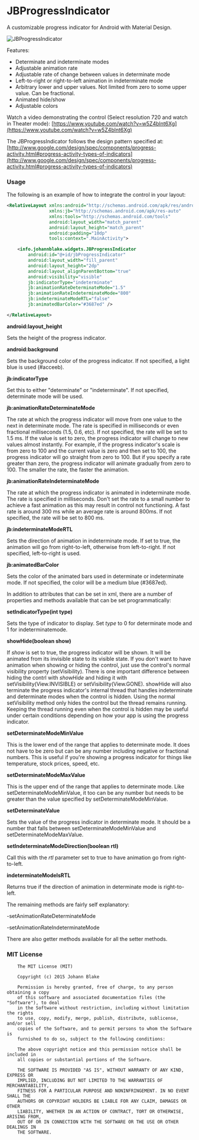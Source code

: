 JBProgressIndicator
================
A customizable progress indicator for Android with Material Design.

![JBProgressIndicator](https://github.com/JohannBlake/JBProgressIndicator/blob/master/app/src/main/res/mipmap-xxhdpi/ic_launcher.png)

Features:

* Determinate and indeterminate modes
* Adjustable animation rate
* Adjustable rate of change between values in determinate mode
* Left-to-right or right-to-left animation in indeterminate mode
* Arbitrary lower and upper values. Not limited from zero to some upper value. Can be fractional.
* Animated hide/show
* Adjustable colors

Watch a video demonstrating the control (Select resolution 720 and watch in Theater mode):
[https://www.youtube.com/watch?v=w5Z4blnt6Xg](https://www.youtube.com/watch?v=w5Z4blnt6Xg)

The JBProgressIndicator follows the design pattern specified at:
[http://www.google.com/design/spec/components/progress-activity.html#progress-activity-types-of-indicators](http://www.google.com/design/spec/components/progress-activity.html#progress-activity-types-of-indicators)

### Usage

The following is an example of how to integrate the control in your layout:

``` xml
<RelativeLayout xmlns:android="http://schemas.android.com/apk/res/android"
                xmlns:jb="http://schemas.android.com/apk/res-auto"
                xmlns:tools="http://schemas.android.com/tools"
                android:layout_width="match_parent"
                android:layout_height="match_parent"
                android:padding="10dp"
                tools:context=".MainActivity">

    <info.johannblake.widgets.JBProgressIndicator
        android:id="@+id/jbProgressIndicator"
        android:layout_width="fill_parent"
        android:layout_height="2dp"
        android:layout_alignParentBottom="true"
        android:visibility="visible"
        jb:indicatorType="indeterminate"
        jb:animationRateDeterminateMode="1.5"
        jb:animationRateIndeterminateMode="800"
        jb:indeterminateModeRTL="false"
        jb:animatedBarColor="#3687ed" />

</RelativeLayout>

```

**android:layout_height**

Sets the height of the progress indicator.

**android:background**

Sets the background color of the progress indicator. If not specified, a light blue is used (#acceeb).

**jb:indicatorType**

  Set this to either "determinate" or "indeterminate". If not specified, determinate mode will be used.

**jb:animationRateDeterminateMode**

  The rate at which the progress indicator will move from one value to the next in determinate mode. The rate is specified in milliseconds or even fractional milliseconds (1.5, 0.6, etc). If not specified, the rate will be set to 1.5 ms. If the value is set to zero, the progress indicator will change to new values almost instantly. For example, if the progress indicator's scale is from zero to 100 and the current value is zero and then set to 100, the progress indicator will go straight from zero to 100. But if you specify a rate greater than zero, the progress indicator will animate gradually from zero to 100. The smaller the rate, the faster the animation.
  
**jb:animationRateIndeterminateMode**

  The rate at which the progress indicator is animated in indeterminate mode. The rate is specified in milliseconds. Don't set the rate to a small number to achieve a fast animation as this may result in control not functioning. A fast rate is around 300 ms while an average rate is around 800ms. If not specified, the rate will be set to 800 ms.

**jb:indeterminateModeRTL**

Sets the direction of animation in indeterminate mode. If set to true, the animation will go from right-to-left, otherwise from left-to-right. If not specified, left-to-right is used.

**jb:animatedBarColor**

Sets the color of the animated bars used in determinate or indeterminate mode. If not specified, the color will be a medium blue (#3687ed).

In addition to attributes that can be set in xml, there are a number of properties and methods available that can be set programmatically:

**setIndicatorType(int type)**

Sets the type of indicator to display. Set *type* to 0 for determinate mode and 1 for indeterminatemode.

**showHide(boolean show)**

If *show* is set to true, the progress indicator will be shown. It will be animated from its invisible state to its visible state. If you don't want to have animation when showing or hiding the control, just use the control's normal visibility property (setVisibility). There is one important difference between hiding the contrl with *showHide* and hiding it with setVisibility(View.INVISIBLE) or setVisibility(View.GONE). showHide will also terminate the progress indicator's internal thread that handles indeterminate and determinate modes when the control is hidden. Using the normal setVisibility method only hides the control but the thread remains running. Keeping the thread running even when the control is hidden may be useful under certain conditions depending on how your app is using the progress indicator.

**setDeterminateModeMinValue**

This is the lower end of the range that applies to determinate mode. It does not have to be zero but can be any number including negative or fractional numbers. This is useful if you're showing a progress indicator for things like temperature, stock prices, speed, etc.

**setDeterminateModeMaxValue**

This is the upper end of the range that applies to determinate mode. Like setDeterminateModeMinValue, it too can be any number but needs to be greater than the value specified by setDeterminateModeMinValue.

**setDeterminateValue**

Sets the value of the progress indicator in determinate mode. It should be a number that falls between setDeterminateModeMinValue and setDeterminateModeMaxValue.

**setIndeterminateModeDirection(boolean rtl)**

Call this with the *rtl* parameter set to true to have animation go from right-to-left.

**indeterminateModeIsRTL**

Returns true if the direction of animation in determinate mode is right-to-left.


The remaining methods are fairly self explanatory:

-setAnimationRateDeterminateMode

-setAnimationRateIndeterminateMode

There are also getter methods available for all the setter methods.

### MIT License

```
    The MIT License (MIT)

    Copyright (c) 2015 Johann Blake

    Permission is hereby granted, free of charge, to any person obtaining a copy
    of this software and associated documentation files (the "Software"), to deal
    in the Software without restriction, including without limitation the rights
    to use, copy, modify, merge, publish, distribute, sublicense, and/or sell
    copies of the Software, and to permit persons to whom the Software is
    furnished to do so, subject to the following conditions:

    The above copyright notice and this permission notice shall be included in
    all copies or substantial portions of the Software.

    THE SOFTWARE IS PROVIDED "AS IS", WITHOUT WARRANTY OF ANY KIND, EXPRESS OR
    IMPLIED, INCLUDING BUT NOT LIMITED TO THE WARRANTIES OF MERCHANTABILITY,
    FITNESS FOR A PARTICULAR PURPOSE AND NONINFRINGEMENT. IN NO EVENT SHALL THE
    AUTHORS OR COPYRIGHT HOLDERS BE LIABLE FOR ANY CLAIM, DAMAGES OR OTHER
    LIABILITY, WHETHER IN AN ACTION OF CONTRACT, TORT OR OTHERWISE, ARISING FROM,
    OUT OF OR IN CONNECTION WITH THE SOFTWARE OR THE USE OR OTHER DEALINGS IN
    THE SOFTWARE.
```
